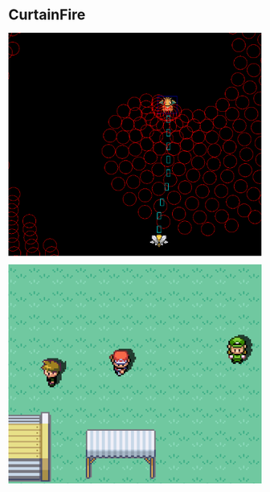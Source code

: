 # CurtainFire

![alt tag](https://raw.githubusercontent.com/Hoenn/CurtainFire/master/cf-scrn-0.png)

![alt-tag](https://raw.githubusercontent.com/Hoenn/CurtainFire/master/cf-scrn-1.png)
